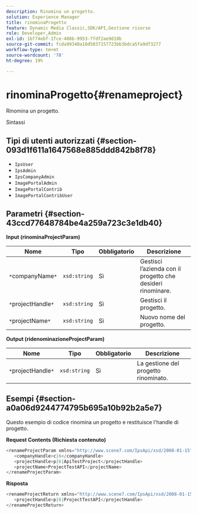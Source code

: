 ```yaml
---
description: Rinomina un progetto.
solution: Experience Manager
title: rinominaProgetto
feature: Dynamic Media Classic,SDK/API,Gestione risorse
role: Developer,Admin
exl-id: 1bf74ebf-1fce-408b-9953-7fdf2ae9d10b
source-git-commit: fcda99340a18d5037157723bb3bdca5fa9df3277
workflow-type: tm+mt
source-wordcount: '78'
ht-degree: 19%

---
```


# rinominaProgetto{#renameproject}

Rinomina un progetto.

Sintassi

## Tipi di utenti autorizzati {#section-093d1f611a1647568e885ddd842b8f78}

* `IpsUser`
* `IpsAdmin`
* `IpsCompanyAdmin`
* `ImagePortalAdmin`
* `ImagePortalContrib`
* `ImagePortalContribUser`

## Parametri {#section-43ccd77648784be4a259a723c3e1db40}

**Input (rinominaProjectParam)**

| Nome | Tipo | Obbligatorio | Descrizione |
|---|---|---|---|
| `*`companyName`*` | `xsd:string` | Sì | Gestisci l’azienda con il progetto che desideri rinominare. |
| `*`projectHandle`*` | `xsd:string` | Sì | Gestisci il progetto. |
| `*`projectName`*` | `xsd:string` | Sì | Nuovo nome del progetto. |

**Output (ridenominazioneProjectParam)**

| Nome | Tipo | Obbligatorio | Descrizione |
|---|---|---|---|
| `*`projectHandle`*` | `xsd:string` | Sì | La gestione del progetto rinominato. |

## Esempi {#section-a0a06d9244774795b695a10b92b2a5e7}

Questo esempio di codice rinomina un progetto e restituisce l&#39;handle di progetto.

**Request Contents (Richiesta contenuto)**

```java
<renameProjectParam xmlns="http://www.scene7.com/IpsApi/xsd/2008-01-15">
   <companyHandle>c|6</companyHandle>
   <projectHandle>p|6|ApiTestProject</projectHandle>
   <projectName>ProjectTestAPI</projectName>
</renameProjectParam>
```

**Risposta**

```java
<renameProjectReturn xmlns="http://www.scene7.com/IpsApi/xsd/2008-01-15">
   <projectHandle>p|6|ProjectTestAPI</projectHandle>
</renameProjectReturn>
```
